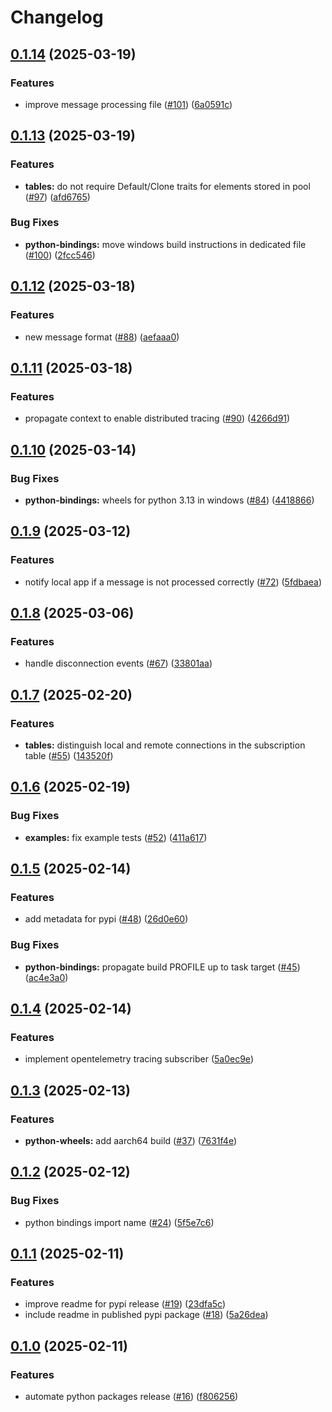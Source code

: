 # Changelog

## [0.1.14](https://github.com/agntcy/agp/compare/agp-bindings-v0.1.13...agp-bindings-v0.1.14) (2025-03-19)


### Features

* improve message processing file ([#101](https://github.com/agntcy/agp/issues/101)) ([6a0591c](https://github.com/agntcy/agp/commit/6a0591ce92411c76a6514e51322f8bee3294d768))

## [0.1.13](https://github.com/agntcy/agp/compare/agp-bindings-v0.1.12...agp-bindings-v0.1.13) (2025-03-19)


### Features

* **tables:** do not require Default/Clone traits for elements stored in pool ([#97](https://github.com/agntcy/agp/issues/97)) ([afd6765](https://github.com/agntcy/agp/commit/afd6765fc6d05bc0b8692db33356469bfe749426))


### Bug Fixes

* **python-bindings:** move windows build instructions in dedicated file ([#100](https://github.com/agntcy/agp/issues/100)) ([2fcc546](https://github.com/agntcy/agp/commit/2fcc546ac4e175ea6052a30758be7fc618e38114))

## [0.1.12](https://github.com/agntcy/agp/compare/agp-bindings-v0.1.11...agp-bindings-v0.1.12) (2025-03-18)


### Features

* new message format ([#88](https://github.com/agntcy/agp/issues/88)) ([aefaaa0](https://github.com/agntcy/agp/commit/aefaaa09e89c0a2e36f4e3f67cdafc1bfaa169d6))

## [0.1.11](https://github.com/agntcy/agp/compare/agp-bindings-v0.1.10...agp-bindings-v0.1.11) (2025-03-18)


### Features

* propagate context to enable distributed tracing ([#90](https://github.com/agntcy/agp/issues/90)) ([4266d91](https://github.com/agntcy/agp/commit/4266d91854fa235dc6b07b108aa6cfb09a55e433))

## [0.1.10](https://github.com/agntcy/agp/compare/agp-bindings-v0.1.9...agp-bindings-v0.1.10) (2025-03-14)


### Bug Fixes

* **python-bindings:** wheels for python 3.13 in windows ([#84](https://github.com/agntcy/agp/issues/84)) ([4418866](https://github.com/agntcy/agp/commit/4418866f354397a1f7ee8fcbdbdb6ca4eb725e96))

## [0.1.9](https://github.com/agntcy/agp/compare/agp-bindings-v0.1.8...agp-bindings-v0.1.9) (2025-03-12)


### Features

* notify local app if a message is not processed correctly ([#72](https://github.com/agntcy/agp/issues/72)) ([5fdbaea](https://github.com/agntcy/agp/commit/5fdbaea40d335c29cf48906528d9c26f1994c520))

## [0.1.8](https://github.com/agntcy/agp/compare/agp-bindings-v0.1.7...agp-bindings-v0.1.8) (2025-03-06)


### Features

* handle disconnection events ([#67](https://github.com/agntcy/agp/issues/67)) ([33801aa](https://github.com/agntcy/agp/commit/33801aa2934b81b5a682973e8a9a38cddc3fa54c))

## [0.1.7](https://github.com/agntcy/agp/compare/agp-bindings-v0.1.6...agp-bindings-v0.1.7) (2025-02-20)


### Features

* **tables:** distinguish local and remote connections in the subscription table ([#55](https://github.com/agntcy/agp/issues/55)) ([143520f](https://github.com/agntcy/agp/commit/143520f89cee8b29eb8e575b04d887458099ac2e))

## [0.1.6](https://github.com/agntcy/agp/compare/agp-bindings-v0.1.5...agp-bindings-v0.1.6) (2025-02-19)


### Bug Fixes

* **examples:** fix example tests ([#52](https://github.com/agntcy/agp/issues/52)) ([411a617](https://github.com/agntcy/agp/commit/411a61714fa6c015b5f29f671e027340a5624c11))

## [0.1.5](https://github.com/agntcy/agp/compare/agp-bindings-v0.1.4...agp-bindings-v0.1.5) (2025-02-14)


### Features

* add metadata for pypi ([#48](https://github.com/agntcy/agp/issues/48)) ([26d0e60](https://github.com/agntcy/agp/commit/26d0e6055f4d2a81f5dc20f71668f004502ed6a1))


### Bug Fixes

* **python-bindings:** propagate build PROFILE up to  task target ([#45](https://github.com/agntcy/agp/issues/45)) ([ac4e3a0](https://github.com/agntcy/agp/commit/ac4e3a00ee9ac0c8e738b97657be9a7fc25b7b56))

## [0.1.4](https://github.com/agntcy/agp/compare/agp-bindings-v0.1.3...agp-bindings-v0.1.4) (2025-02-14)


### Features

* implement opentelemetry tracing subscriber ([5a0ec9e](https://github.com/agntcy/agp/commit/5a0ec9e876a73d90724f0a83cb0925de1c8d0af4))

## [0.1.3](https://github.com/agntcy/agp/compare/agp-bindings-v0.1.2...agp-bindings-v0.1.3) (2025-02-13)


### Features

* **python-wheels:** add aarch64 build ([#37](https://github.com/agntcy/agp/issues/37)) ([7631f4e](https://github.com/agntcy/agp/commit/7631f4ea1425b40fd8139270ea51785463fad22e))

## [0.1.2](https://github.com/agntcy/agp/compare/agp-bindings-v0.1.1...agp-bindings-v0.1.2) (2025-02-12)


### Bug Fixes

* python bindings import name ([#24](https://github.com/agntcy/agp/issues/24)) ([5f5e7c6](https://github.com/agntcy/agp/commit/5f5e7c6a823a3e842d13d326436cbdc73c64bacf))

## [0.1.1](https://github.com/agntcy/agp/compare/agp-bindings-v0.1.0...agp-bindings-v0.1.1) (2025-02-11)


### Features

* improve readme for pypi release ([#19](https://github.com/agntcy/agp/issues/19)) ([23dfa5c](https://github.com/agntcy/agp/commit/23dfa5cbd20c96a35e62d40a0808c3268b177f8b))
* include readme in published pypi package ([#18](https://github.com/agntcy/agp/issues/18)) ([5a26dea](https://github.com/agntcy/agp/commit/5a26dea6ece36124ed88861bc32fe7eea4aea184))

## [0.1.0](https://github.com/agntcy/agp/compare/agp-bindings-v0.0.0...agp-bindings-v0.1.0) (2025-02-11)


### Features

* automate python packages release ([#16](https://github.com/agntcy/agp/issues/16)) ([f806256](https://github.com/agntcy/agp/commit/f8062564c8451767c5b38fedce38c520c8c216ac))

